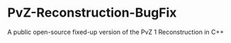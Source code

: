 # PvZ-Reconstruction-BugFix
A public open-source fixed-up version of the PvZ 1 Reconstruction in C++
